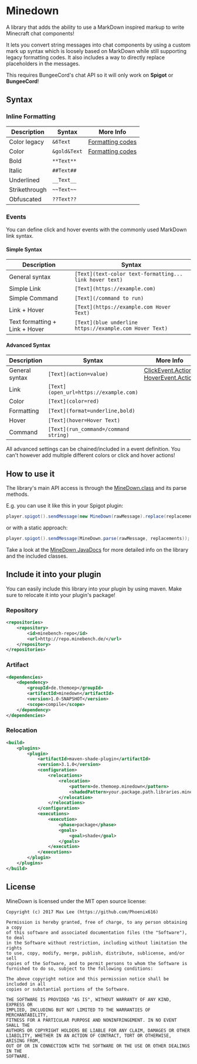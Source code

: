 # Minedown
A library that adds the ability to use a MarkDown inspired markup to write Minecraft chat components!

It lets you convert string messages into chat components by using a custom mark up syntax
which is loosely based on MarkDown while still supporting legacy formatting codes. It also
includes a way to directly replace placeholders in the messages.

This requires BungeeCord's chat API so it will only work on **Spigot** or **BungeeCord**!

## Syntax

### Inline Formatting
 Description   | Syntax       | More Info
 --------------|--------------|---------------------------------------------------------------------
 Color legacy  |` &6Text     `| [Formatting codes](https://minecraft.gamepedia.com/Formatting_codes)
 Color         |` &gold&Text `| [Formatting codes](https://minecraft.gamepedia.com/Formatting_codes)
 Bold          |` **Text**   `| 
 Italic        |` ##Text##   `| 
 Underlined    |` __Text__   `| 
 Strikethrough |` ~~Text~~   `| 
 Obfuscated    |` ??Text??   `| 

### Events ###
You can define click and hover events with the commonly used MarkDown link syntax.

#### Simple Syntax
 Description                    | Syntax
 -------------------------------|---------------------------------------------------------
 General syntax                 |` [Text](text-color text-formatting... link hover text) `
 Simple Link                    |` [Text](https://example.com)                           `
 Simple Command                 |` [Text](/command to run)                               `
 Link + Hover                   |` [Text](https://example.com Hover Text)                `
 Text formatting + Link + Hover |` [Text](blue underline https://example.com Hover Text) `
 
#### Advanced Syntax
 Description    | Syntax                                 | More Info
 ---------------|----------------------------------------|----
 General syntax |` [Text](action=value)                 `|[ClickEvent.Action](https://ci.md-5.net/job/BungeeCord/ws/chat/target/apidocs/net/md_5/bungee/api/chat/ClickEvent.Action.html), [HoverEvent.Action](https://ci.md-5.net/job/BungeeCord/ws/chat/target/apidocs/net/md_5/bungee/api/chat/HoverEvent.Action.html)
 Link           |` [Text](open_url=https://example.com) `|
 Color          |` [Text](color=red)                    `|
 Formatting     |` [Text](format=underline,bold)        `|
 Hover          |` [Text](hover=Hover Text)             `|
 Command        |` [Text](run_command=/command string)  `|
 
All advanced settings can be chained/included in a event definition.
You can't however add multiple different colors or click and hover actions!

## How to use it
The library's main API access is through the [MineDown.class](https://github.com/Phoenix616/MineDown/blob/master/src/main/java/de/themoep/minedown/MineDown.java) and its parse methods.

E.g. you can use it like this in your Spigot plugin:
```java
player.spigot().sendMessage(new MineDown(rawMessage).replace(replacements).toComponent());
```
or with a static approach:
```java
player.spigot().sendMessage(MineDown.parse(rawMessage, replacements));
```

Take a look at the [MineDown JavaDocs](https://docs.minebench.de/minedown/) for more
detailed info on the library and the included classes.

## Include it into your plugin
You can easily include this library into your plugin by using maven.
Make sure to relocate it into your plugin's package!

### Repository
```xml
<repositories>
    <repository>
        <id>minebench-repo</id>
        <url>http://repo.minebench.de/</url>
    </repository>
</repositories>
```

### Artifact
```xml
<dependencies>
    <dependency>
        <groupId>de.themoep</groupId>
        <artifactId>minedown</artifactId>
        <version>1.0-SNAPSHOT</version>
        <scope>compile</scope>
    </dependency>
</dependencies>
```

### Relocation
```xml
<build>
    <plugins>
        <plugin>
            <artifactId>maven-shade-plugin</artifactId>
            <version>3.1.0</version>
            <configuration>
                <relocations>
                    <relocation>
                        <pattern>de.themoep.minedown</pattern>
                        <shadedPattern>your.package.path.libraries.minedown</shadedPattern>
                    </relocation>
                </relocations>
            </configuration>
            <executions>
                <execution>
                    <phase>package</phase>
                    <goals>
                        <goal>shade</goal>
                    </goals>
                </execution>
            </executions>
        </plugin>
    </plugins>
</build>
```

## License
MineDown is licensed under the MIT open source license:

```
Copyright (c) 2017 Max Lee (https://github.com/Phoenix616)

Permission is hereby granted, free of charge, to any person obtaining a copy
of this software and associated documentation files (the "Software"), to deal
in the Software without restriction, including without limitation the rights
to use, copy, modify, merge, publish, distribute, sublicense, and/or sell
copies of the Software, and to permit persons to whom the Software is
furnished to do so, subject to the following conditions:

The above copyright notice and this permission notice shall be included in all
copies or substantial portions of the Software.

THE SOFTWARE IS PROVIDED "AS IS", WITHOUT WARRANTY OF ANY KIND, EXPRESS OR
IMPLIED, INCLUDING BUT NOT LIMITED TO THE WARRANTIES OF MERCHANTABILITY,
FITNESS FOR A PARTICULAR PURPOSE AND NONINFRINGEMENT. IN NO EVENT SHALL THE
AUTHORS OR COPYRIGHT HOLDERS BE LIABLE FOR ANY CLAIM, DAMAGES OR OTHER
LIABILITY, WHETHER IN AN ACTION OF CONTRACT, TORT OR OTHERWISE, ARISING FROM,
OUT OF OR IN CONNECTION WITH THE SOFTWARE OR THE USE OR OTHER DEALINGS IN THE
SOFTWARE.
```